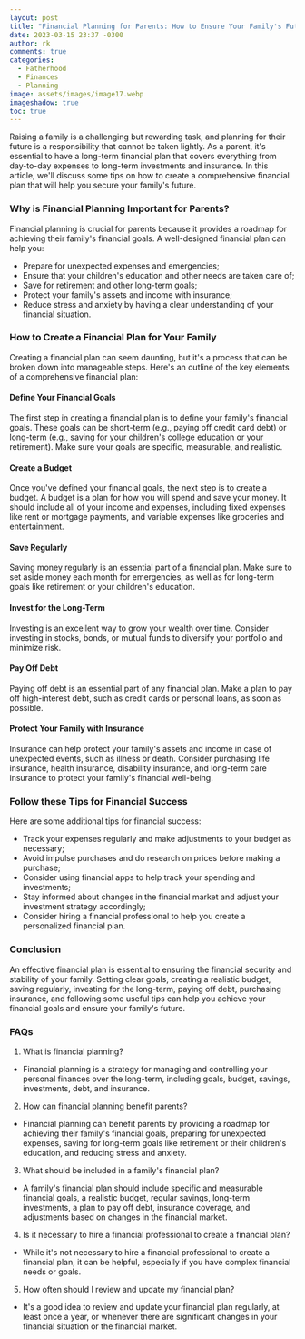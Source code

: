 ```yaml
---
layout: post
title: "Financial Planning for Parents: How to Ensure Your Family's Future"
date: 2023-03-15 23:37 -0300
author: rk
comments: true
categories: 
  - Fatherhood
  - Finances
  - Planning
image: assets/images/image17.webp
imageshadow: true
toc: true
---
```


Raising a family is a challenging but rewarding task, and planning for their future is a responsibility that cannot be taken lightly. As a parent, it's essential to have a long-term financial plan that covers everything from day-to-day expenses to long-term investments and insurance. In this article, we'll discuss some tips on how to create a comprehensive financial plan that will help you secure your family's future.

### Why is Financial Planning Important for Parents?

Financial planning is crucial for parents because it provides a roadmap for achieving their family's financial goals. A well-designed financial plan can help you:

- Prepare for unexpected expenses and emergencies;
- Ensure that your children's education and other needs are taken care of;
- Save for retirement and other long-term goals;
- Protect your family's assets and income with insurance;
- Reduce stress and anxiety by having a clear understanding of your financial situation.

### How to Create a Financial Plan for Your Family

Creating a financial plan can seem daunting, but it's a process that can be broken down into manageable steps. Here's an outline of the key elements of a comprehensive financial plan:

#### Define Your Financial Goals

The first step in creating a financial plan is to define your family's financial goals. These goals can be short-term (e.g., paying off credit card debt) or long-term (e.g., saving for your children's college education or your retirement). Make sure your goals are specific, measurable, and realistic.

#### Create a Budget

Once you've defined your financial goals, the next step is to create a budget. A budget is a plan for how you will spend and save your money. It should include all of your income and expenses, including fixed expenses like rent or mortgage payments, and variable expenses like groceries and entertainment.

#### Save Regularly

Saving money regularly is an essential part of a financial plan. Make sure to set aside money each month for emergencies, as well as for long-term goals like retirement or your children's education.

#### Invest for the Long-Term

Investing is an excellent way to grow your wealth over time. Consider investing in stocks, bonds, or mutual funds to diversify your portfolio and minimize risk.

#### Pay Off Debt

Paying off debt is an essential part of any financial plan. Make a plan to pay off high-interest debt, such as credit cards or personal loans, as soon as possible.

#### Protect Your Family with Insurance

Insurance can help protect your family's assets and income in case of unexpected events, such as illness or death. Consider purchasing life insurance, health insurance, disability insurance, and long-term care insurance to protect your family's financial well-being.

### Follow these Tips for Financial Success

Here are some additional tips for financial success:

- Track your expenses regularly and make adjustments to your budget as necessary;
- Avoid impulse purchases and do research on prices before making a purchase;
- Consider using financial apps to help track your spending and investments;
- Stay informed about changes in the financial market and adjust your investment strategy accordingly;
- Consider hiring a financial professional to help you create a personalized financial plan.

### Conclusion

An effective financial plan is essential to ensuring the financial security and stability of your family. Setting clear goals, creating a realistic budget, saving regularly, investing for the long-term, paying off debt, purchasing insurance, and following some useful tips can help you achieve your financial goals and ensure your family's future.

### FAQs

1. What is financial planning?
- Financial planning is a strategy for managing and controlling your personal finances over the long-term, including goals, budget, savings, investments, debt, and insurance.

2. How can financial planning benefit parents?
- Financial planning can benefit parents by providing a roadmap for achieving their family's financial goals, preparing for unexpected expenses, saving for long-term goals like retirement or their children's education, and reducing stress and anxiety.

3. What should be included in a family's financial plan?
- A family's financial plan should include specific and measurable financial goals, a realistic budget, regular savings, long-term investments, a plan to pay off debt, insurance coverage, and adjustments based on changes in the financial market.

4. Is it necessary to hire a financial professional to create a financial plan?
- While it's not necessary to hire a financial professional to create a financial plan, it can be helpful, especially if you have complex financial needs or goals.

5. How often should I review and update my financial plan?
- It's a good idea to review and update your financial plan regularly, at least once a year, or whenever there are significant changes in your financial situation or the financial market.